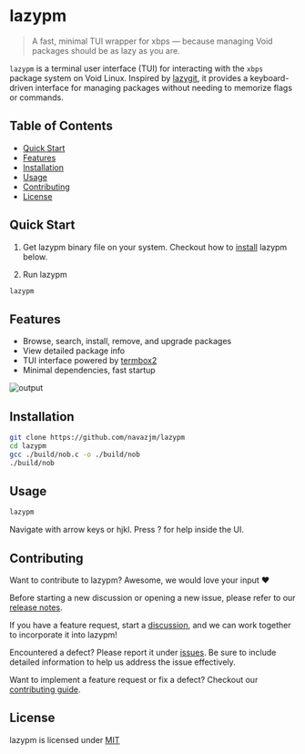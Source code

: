 # lazypm

> A fast, minimal TUI wrapper for xbps — because managing Void packages should
> be as lazy as you are.

`lazypm` is a terminal user interface (TUI) for interacting with the `xbps`
package system on Void Linux. Inspired by [lazygit](https://github.com/jesseduffield/lazygit),
it provides a keyboard-driven interface for managing packages without needing to
memorize flags or commands.

## Table of Contents
- [Quick Start](#quick-start)
- [Features](#features)
- [Installation](#installation)
- [Usage](#usage)
- [Contributing](#contributing)
- [License](#license)

## Quick Start

1. Get lazypm binary file on your system. Checkout how to [install](#installation) lazypm below.

1. Run lazypm

```sh
lazypm
```

## Features

- Browse, search, install, remove, and upgrade packages
- View detailed package info
- TUI interface powered by [termbox2](https://github.com/termbox/termbox2)
- Minimal dependencies, fast startup

![output](https://github.com/user-attachments/assets/4883d958-7bfa-42bf-9d77-1f56ba432aa0)


## Installation

```sh
git clone https://github.com/navazjm/lazypm
cd lazypm
gcc ./build/nob.c -o ./build/nob
./build/nob
```

## Usage

```sh
lazypm
```

Navigate with arrow keys or hjkl. Press ? for help inside the UI.

## Contributing 

Want to contribute to lazypm? Awesome, we would love your input ♥

Before starting a new discussion or opening a new issue, please refer to our [release notes](./docs/release_notes.md). 

If you have a feature request, start a [discussion](https://github.com/navazjm/lazypm/discussions),
and we can work together to incorporate it into lazypm!

Encountered a defect? Please report it under [issues](https://github.com/navazjm/lazypm/issues).
Be sure to include detailed information to help us address the issue effectively.

Want to implement a feature request or fix a defect? Checkout our [contributing guide](./docs/contributing.md).

## License

lazypm is licensed under [MIT](./LICENSE)

